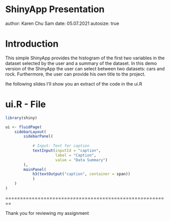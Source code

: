 ShinyApp Presentation 
========================================================
author: Karen Chu Sam
date: 05.07.2021
autosize: true

Introduction
========================================================

This simple ShinyApp provides the histogram of the first two variables in the dataset selected by the user and a summary of the dataset. 
In this demo version of the ShinyApp the user can select between two datasets: cars and rock. Furthermore, the user can provide his own title to the project. 

Ihe following slides I'll show you an extract of the code in the ui.R


ui.R - File
========================================================


```r
library(shiny)

ui <- fluidPage(
    sidebarLayout(
        sidebarPanel(
            
            # Input: Text for caption
            textInput(inputId = "caption",
                      label = "Caption",
                      value = "Data Summary")
        ),
        mainPanel(
            h3(textOutput("caption", container = span))
            )
    )
)
```


========================================================

Thank you for reviewing my assignment

